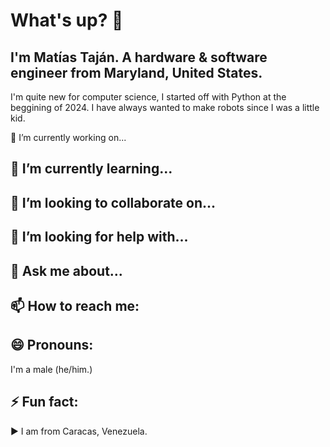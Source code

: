 # What's up? 👋

## I'm Matías Taján. A hardware & software engineer from Maryland, United States.

I'm quite new for computer science, I started off with Python at the beggining of 2024.
I have always wanted to make robots since I was a little kid.

🔭 I’m currently working on...

## 🌱 I’m currently learning...

## 👯 I’m looking to collaborate on...

## 🤔 I’m looking for help with...

## 💬 Ask me about...

## 📫 How to reach me:

## 😄 Pronouns:
I'm a male (he/him.)

## ⚡ Fun fact:
► I am from Caracas, Venezuela.
